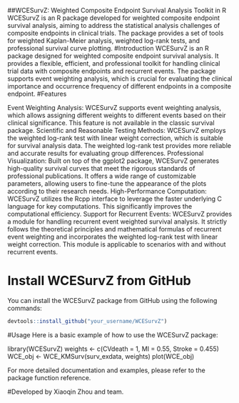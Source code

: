 ##WCESurvZ: Weighted Composite Endpoint Survival Analysis Toolkit in R
WCESurvZ is an R package developed for weighted composite endpoint survival analysis, aiming to address the statistical analysis challenges of composite endpoints in clinical trials. The package provides a set of tools for weighted Kaplan-Meier analysis, weighted log-rank tests, and professional survival curve plotting.
#Introduction
WCESurvZ is an R package designed for weighted composite endpoint survival analysis. It provides a flexible, efficient, and professional toolkit for handling clinical trial data with composite endpoints and recurrent events. The package supports event weighting analysis, which is crucial for evaluating the clinical importance and occurrence frequency of different endpoints in a composite endpoint.
#Features

Event Weighting Analysis: WCESurvZ supports event weighting analysis, which allows assigning different weights to different events based on their clinical significance. This feature is not available in the classic survival package.
Scientific and Reasonable Testing Methods: WCESurvZ employs the weighted log-rank test with linear weight correction, which is suitable for survival analysis data. The weighted log-rank test provides more reliable and accurate results for evaluating group differences.
Professional Visualization: Built on top of the ggplot2 package, WCESurvZ generates high-quality survival curves that meet the rigorous standards of professional publications. It offers a wide range of customizable parameters, allowing users to fine-tune the appearance of the plots according to their research needs.
High-Performance Computation: WCESurvZ utilizes the Rcpp interface to leverage the faster underlying C language for key computations. This significantly improves the computational efficiency.
Support for Recurrent Events: WCESurvZ provides a module for handling recurrent event weighted survival analysis. It strictly follows the theoretical principles and mathematical formulas of recurrent event weighting and incorporates the weighted log-rank test with linear weight correction. This module is applicable to scenarios with and without recurrent events.

# Install WCESurvZ from GitHub
You can install the WCESurvZ package from GitHub using the following commands:
```R
devtools::install_github("your_username/WCESurvZ")
```

#Usage
Here is a basic example of how to use the WCESurvZ package:

library(WCESurvZ)
weights <- c(CVdeath = 1, MI = 0.55, Stroke = 0.455)
WCE_obj <- WCE_KMSurv(surv_exdata, weights)
plot(WCE_obj)

For more detailed documentation and examples, please refer to the package function reference.

#Developed by Xiaoqin Zhou and team.
